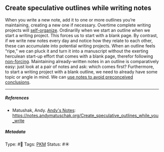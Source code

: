 ## Create speculative outlines while  writing notes

When you write a new note, add it to one or more outlines you’re maintaining, creating a new one if necessary. Overtime complete writing projects will [self-organize](Self-organization.md).  Ordinarilly when we start an outline when we start a writing project. This forces us to start with a blank page. By contrast, if we write new notes every day and notice how they relate to each other, these can accumulate into potential writing projects. When an outline feels “ripe,” we can pluck it and turn it into a manuscript without the exerting herculean start-up effort that comes with a blank page, therefor following [non-forcing](Non-forcing.md). Maintaining already-written notes in an outline is comparatively easy: just look at a pair of notes and ask: which comes first? Furthermore, to start a writing project with a blank outline, we need to already have some topic or angle in mind. We can [use notes to avoid preconceived conclusions](Use%20notes%20to%20avoid%20preconceived%20conclusions.md).

---

##### References

* Matushak, Andy. [Andy's Notes](Andy's%20Notes.md): https://notes.andymatuschak.org/Create_speculative_outlines_while_you_write

##### Metadata

Type: #🔴 
Tags: [PKM](PKM.md)
Status: #☀️ 
